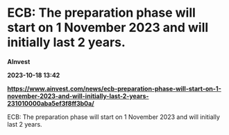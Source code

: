 # ECB: The preparation phase will start on 1 November 2023 and will initially last 2 years.
**AInvest**

**2023-10-18 13:42**

**https://www.ainvest.com/news/ecb-preparation-phase-will-start-on-1-november-2023-and-will-initially-last-2-years-231010000aba5ef3f8ff3b0a/**

ECB: The preparation phase will start on 1 November 2023 and will initially last 2 years.